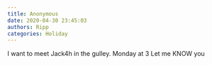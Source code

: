 ```yaml
---
title: Anonymous
date: 2020-04-30 23:45:03
authors: Ripp
categories: Holiday
---
```


 I want to meet Jack4h in the gulley.  Monday at 3    Let me KNOW you